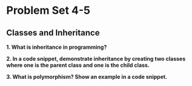 # Problem Set 4-5

## Classes and Inheritance 

**1. What is inheritance in programming?**

**2. In a code snippet, demonstrate inheritance by creating two classes where one is the parent class and one is the child class.**

**3. What is polymorphism? Show an example in a code snippet.**



